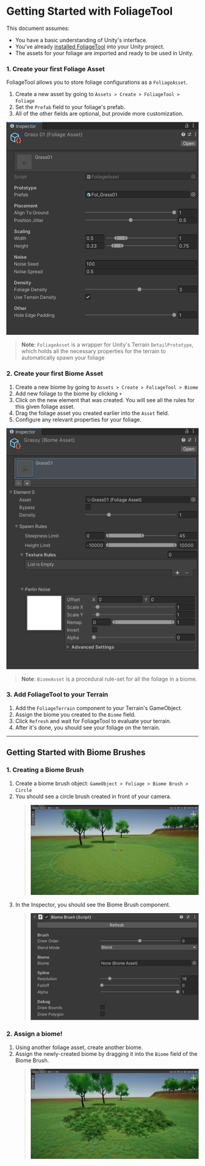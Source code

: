 # Getting Started with FoliageTool

This document assumes: 
- You have a basic understanding of Unity's interface.
- You've already [installed FoliageTool](Installing.md) into your Unity project.
- The assets for your foliage are imported and ready to be used in Unity.

### 1. Create your first Foliage Asset
FoliageTool allows you to store foliage configurations as a `FoliageAsset`.

1. Create a new asset by going to `Assets > Create > FoliageTool > Foliage`
2. Set the `Prefab` field to your foliage's prefab.
3. All of the other fields are optional, but provide more customization.

![Foliage Asset](_Images/foliageasset_inspector.png)

> **Note**: `FoliageAsset` is a wrapper for Unity's Terrain `DetailPrototype`, which holds all the necessary properties for the terrain to automatically spawn your foliage

### 2. Create your first Biome Asset
1. Create a new biome by going to `Assets > Create > FoliageTool > Biome`
2. Add new foliage to the biome by clicking `+`
3. Click on the new element that was created. You will see all the rules for this given foliage asset.
4. Drag the foliage asset you created earlier into the `Asset` field.
5. Configure any relevant properties for your foliage.

![Biome Asset](_Images/biomeasset_inspector.png)

> **Note**: `BiomeAsset` is a procedural rule-set for all the foliage in a biome.

### 3. Add FoliageTool to your Terrain
1. Add the `FoliageTerrain` component to your Terrain's GameObject.
2. Assign the biome you created to the `Biome` field.
3. Click `Refresh` and wait for FoliageTool to evaluate your terrain.
4. After it's done, you should see your foliage on the terrain.

---

## Getting Started with Biome Brushes

### 1. Creating a Biome Brush
1. Create a biome brush object: `GameObject > Foliage > Biome Brush > Circle`
2. You should see a circle brush created in front of your camera.
    > ![Biome Brush](_Images/biomebrush_scene01.jpg)
3. In the Inspector, you should see the Biome Brush component.
    > ![Biome Brush](_Images/biomebrush_inspector.png)

### 2. Assign a biome!
1. Using another foliage asset, create another biome.
2. Assign the newly-created biome by dragging it into the `Biome` field of the Biome Brush.
    > ![Biome Brush](_Images/biomebrush_scene02.jpg)